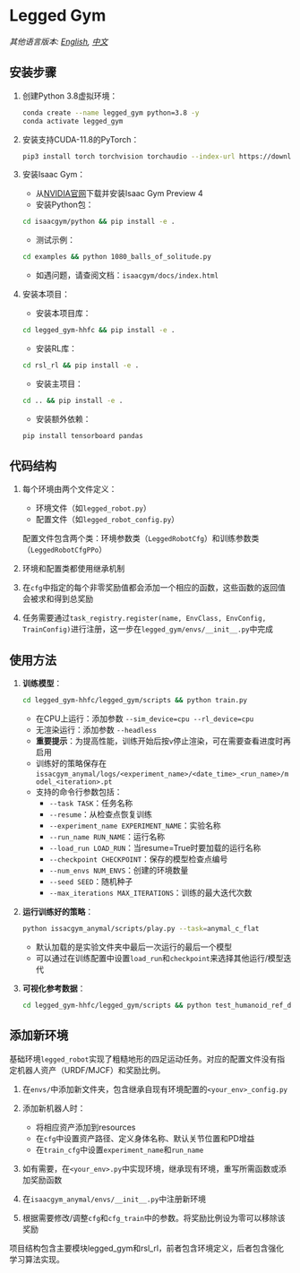 # Legged Gym

*其他语言版本: [English](README.md), [中文](README.zh-CN.md)*

## 安装步骤

1. 创建Python 3.8虚拟环境：
   ```bash
   conda create --name legged_gym python=3.8 -y
   conda activate legged_gym
   ```

2. 安装支持CUDA-11.8的PyTorch：
   ```bash
   pip3 install torch torchvision torchaudio --index-url https://download.pytorch.org/whl/cu118
   ```

3. 安装Isaac Gym：
   - 从[NVIDIA官网](https://developer.nvidia.com/isaac-gym)下载并安装Isaac Gym Preview 4
   - 安装Python包：
   ```bash
   cd isaacgym/python && pip install -e .
   ```
   - 测试示例：
   ```bash
   cd examples && python 1080_balls_of_solitude.py
   ```
   - 如遇问题，请查阅文档：`isaacgym/docs/index.html`

4. 安装本项目：
   - 安装本项目库：
   ```bash
   cd legged_gym-hhfc && pip install -e .
   ```
   - 安装RL库：
   ```bash
   cd rsl_rl && pip install -e .
   ```
   - 安装主项目：
   ```bash
   cd .. && pip install -e .
   ```
   - 安装额外依赖：
   ```bash
   pip install tensorboard pandas
   ```

## 代码结构

1. 每个环境由两个文件定义：
   - 环境文件（如`legged_robot.py`）
   - 配置文件（如`legged_robot_config.py`）
   
   配置文件包含两个类：环境参数类（`LeggedRobotCfg`）和训练参数类（`LeggedRobotCfgPPo`）

2. 环境和配置类都使用继承机制

3. 在`cfg`中指定的每个非零奖励值都会添加一个相应的函数，这些函数的返回值会被求和得到总奖励

4. 任务需要通过`task_registry.register(name, EnvClass, EnvConfig, TrainConfig)`进行注册，这一步在`legged_gym/envs/__init__.py`中完成

## 使用方法

1. **训练模型**：
   ```bash
   cd legged_gym-hhfc/legged_gym/scripts && python train.py
   ```
   - 在CPU上运行：添加参数 `--sim_device=cpu --rl_device=cpu`
   - 无渲染运行：添加参数 `--headless`
   - **重要提示**：为提高性能，训练开始后按`v`停止渲染，可在需要查看进度时再启用
   - 训练好的策略保存在`issacgym_anymal/logs/<experiment_name>/<date_time>_<run_name>/model_<iteration>.pt`
   - 支持的命令行参数包括：
     - `--task TASK`：任务名称
     - `--resume`：从检查点恢复训练
     - `--experiment_name EXPERIMENT_NAME`：实验名称
     - `--run_name RUN_NAME`：运行名称
     - `--load_run LOAD_RUN`：当resume=True时要加载的运行名称
     - `--checkpoint CHECKPOINT`：保存的模型检查点编号
     - `--num_envs NUM_ENVS`：创建的环境数量
     - `--seed SEED`：随机种子
     - `--max_iterations MAX_ITERATIONS`：训练的最大迭代次数

2. **运行训练好的策略**：
   ```bash
   python issacgym_anymal/scripts/play.py --task=anymal_c_flat
   ```
   - 默认加载的是实验文件夹中最后一次运行的最后一个模型
   - 可以通过在训练配置中设置`load_run`和`checkpoint`来选择其他运行/模型迭代

3. **可视化参考数据**：
   ```bash
   cd legged_gym-hhfc/legged_gym/scripts && python test_humanoid_ref_data.py
   ```

## 添加新环境

基础环境`legged_robot`实现了粗糙地形的四足运动任务。对应的配置文件没有指定机器人资产（URDF/MJCF）和奖励比例。

1. 在`envs/`中添加新文件夹，包含继承自现有环境配置的`<your_env>_config.py`

2. 添加新机器人时：
   - 将相应资产添加到resources
   - 在`cfg`中设置资产路径、定义身体名称、默认关节位置和PD增益
   - 在`train_cfg`中设置`experiment_name`和`run_name`

3. 如有需要，在`<your_env>.py`中实现环境，继承现有环境，重写所需函数或添加奖励函数

4. 在`isaacgym_anymal/envs/__init__.py`中注册新环境

5. 根据需要修改/调整`cfg`和`cfg_train`中的参数。将奖励比例设为零可以移除该奖励

项目结构包含主要模块legged_gym和rsl_rl，前者包含环境定义，后者包含强化学习算法实现。
